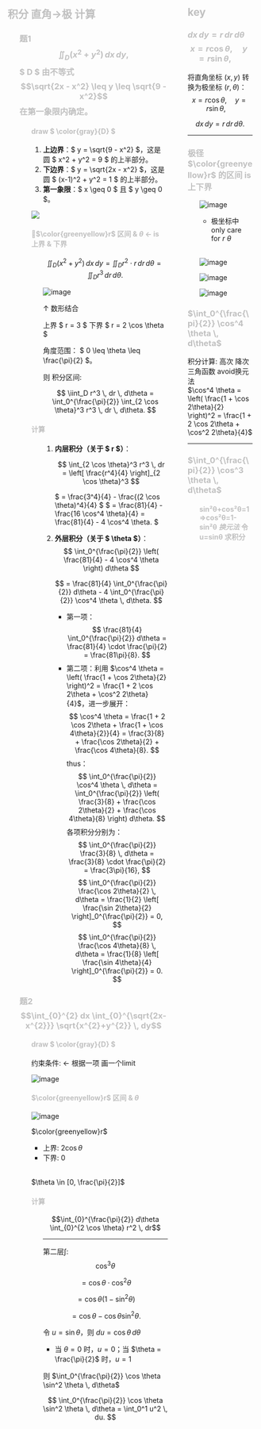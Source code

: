 <div style="float: left; width: 64%; padding: 1%;">

##  <span style="color: silver;">积分 直角→极 计算
<ul>

###  <span style="color: silver;">题1$$\iint_D (x^2 + y^2) \, dx \, dy,$$ $ D $ 由不等式$$\sqrt{2x - x^2} \leq y \leq \sqrt{9 - x^2}$$在第一象限内确定。
<ul>

####  <span style="color: silver;">draw $ \color{gray}{D} $
1. **上边界**：$ y = \sqrt{9 - x^2} $，这是圆 $ x^2 + y^2 = 9 $ 的上半部分。
2. **下边界**：$ y = \sqrt{2x - x^2} $，这是圆 $ (x-1)^2 + y^2 = 1 $ 的上半部分。
3. **第一象限**：$ x \geq 0 $ 且 $ y \geq 0 $。

![](https://bluejedis.github.io/picx-images-hosting/Math/屏幕截图-2025-04-16-120818.7w70grqaup.png)

####  <span style="color: silver;"> 🌟$\color{greenyellow}r$ 区间 & $\theta$ ← is 上界 & 下界 
<ul>

$$
\iint_D (x^2 + y^2) \, dx \, dy = \iint_D r^2 \cdot r \, dr \, d\theta = \iint_D r^3 \, dr \, d\theta.
$$

![image](https://bluejedis.github.io/picx-images-hosting/Math/image.6bh9j5f1wu.png)

↑ 数形结合

上界 $ r = 3 $
下界 $ r = 2 \cos \theta $



角度范围： $ 0 \leq \theta \leq \frac{\pi}{2} $。



则 积分区间:

$$
\iint_D r^3 \, dr \, d\theta = \int_0^{\frac{\pi}{2}} \int_{2 \cos \theta}^3 r^3 \, dr \, d\theta.
$$
</ul>

####  <span style="color: silver;">计算
<ul>

1. **内层积分（关于 $ r $）**：
   
   $$
   \int_{2 \cos \theta}^3 r^3 \, dr = \left[ \frac{r^4}{4} \right]_{2 \cos \theta}^3
   $$

   $
   = \frac{3^4}{4} - \frac{(2 \cos \theta)^4}{4} 
   $
   $
   = \frac{81}{4} - \frac{16 \cos^4 \theta}{4} = \frac{81}{4} - 4 \cos^4 \theta.
   $

1. **外层积分（关于 $ \theta $）**：
   $$
   \int_0^{\frac{\pi}{2}} \left( \frac{81}{4} - 4 \cos^4 \theta \right) d\theta
   $$

   $$
 = \frac{81}{4} \int_0^{\frac{\pi}{2}} d\theta - 4 \int_0^{\frac{\pi}{2}} \cos^4 \theta \, d\theta.
   $$
   - 第一项：
     $$
     \frac{81}{4} \int_0^{\frac{\pi}{2}} d\theta = \frac{81}{4} \cdot \frac{\pi}{2} = \frac{81\pi}{8}.
     $$
   - 第二项：利用 $\cos^4 \theta = \left( \frac{1 + \cos 2\theta}{2} \right)^2 = \frac{1 + 2 \cos 2\theta + \cos^2 2\theta}{4}$，进一步展开：
     $$
     \cos^4 \theta = \frac{1 + 2 \cos 2\theta + \frac{1 + \cos 4\theta}{2}}{4} = \frac{3}{8} + \frac{\cos 2\theta}{2} + \frac{\cos 4\theta}{8}.
     $$
     thus：
     $$
     \int_0^{\frac{\pi}{2}} \cos^4 \theta \, d\theta = \int_0^{\frac{\pi}{2}} \left( \frac{3}{8} + \frac{\cos 2\theta}{2} + \frac{\cos 4\theta}{8} \right) d\theta.
     $$
     各项积分分别为：
     $$
     \int_0^{\frac{\pi}{2}} \frac{3}{8} \, d\theta = \frac{3}{8} \cdot \frac{\pi}{2} = \frac{3\pi}{16},
     $$
     $$
     \int_0^{\frac{\pi}{2}} \frac{\cos 2\theta}{2} \, d\theta = \frac{1}{2} \left[ \frac{\sin 2\theta}{2} \right]_0^{\frac{\pi}{2}} = 0,
     $$
     $$
     \int_0^{\frac{\pi}{2}} \frac{\cos 4\theta}{8} \, d\theta = \frac{1}{8} \left[ \frac{\sin 4\theta}{4} \right]_0^{\frac{\pi}{2}} = 0.
     $$
</ul>
</ul>


###  <span style="color: silver;"> 题2 $$\int_{0}^{2} dx \int_{0}^{\sqrt{2x-x^{2}}} \sqrt{x^{2}+y^{2}} \, dy$$

<ul>

####  <span style="color: silver;">draw $ \color{gray}{D} $ 

约束条件: ← 根据一项 画一个limit

![image](https://bluejedis.github.io/picx-images-hosting/Math/image.2a5a4u8hyr(1).64e1nt3ivj.png)


####  <span style="color: silver;">$\color{greenyellow}r$ 区间 & $\theta$

![image](https://bluejedis.github.io/picx-images-hosting/Math/image.2a5a4u8hyr2.9kgdfwd9g9.png)

$\color{greenyellow}r$
- 上界: $2\cos \theta$
- 下界: $0$
<br>

$\theta \in [0, \frac{\pi}{2}]$



####  <span style="color: silver;">计算
<ul>

$$\int_{0}^{\frac{\pi}{2}} d\theta \int_{0}^{2 \cos \theta} r^2 \, dr$$

---
第二层$\int$:
$$\cos^3 \theta$$

$$ = \cos \theta \cdot \cos^2 \theta$$ 


$$
=\cos \theta (1 - \sin^2 \theta) 
$$


$$
= \cos \theta - \cos \theta \sin^2 \theta.
$$



令 $u = \sin \theta$，则 $du = \cos \theta \, d\theta$
- 当 $\theta = 0$ 时，$u = 0$；当 $\theta = \frac{\pi}{2}$ 时，$u = 1$

则 $\int_0^{\frac{\pi}{2}} \cos \theta \sin^2 \theta \, d\theta$

$$
\int_0^{\frac{\pi}{2}} \cos \theta \sin^2 \theta \, d\theta = \int_0^1 u^2 \, du.
$$

</ul>



</ul>

</div>
<div style="float: right; width: 26%; padding: 1%;">

##  <span style="color: silver;">key

###  <span style="color: silver;">$dx \, dy = r \, dr \, d\theta$ $$x = r \cos \theta, \quad y = r \sin \theta, \quad $$
将直角坐标 $(x, y)$ 转换为极坐标 $(r, \theta)$：
$$
x = r \cos \theta, \quad y = r \sin \theta, \quad 
$$


$$
dx \, dy = r \, dr \, d\theta.
$$


---


###  <span style="color: silver;">极径$\color{greenyellow}r$ 的区间 is 上下界

<ul>

![image](https://bluejedis.github.io/picx-images-hosting/Math/image.92qbr87467.png)

- 极坐标中only care for $r$ $\theta$
<br>

![image](https://bluejedis.github.io/picx-images-hosting/Math/image.6bh9j5f1wu.png)

![image](https://bluejedis.github.io/picx-images-hosting/Math/image.7zqmfu59gy.png)

![image](https://bluejedis.github.io/picx-images-hosting/Math/image.2a5a4u8hyr2.9kgdfwd9g9.png)

</ul>

###  <span style="color: silver;">$\int_0^{\frac{\pi}{2}} \cos^4 \theta \, d\theta$

积分计算:
高次 降次 三角函数 avoid换元法
<br>
$\cos^4 \theta = \left( \frac{1 + \cos 2\theta}{2} \right)^2 = \frac{1 + 2 \cos 2\theta + \cos^2 2\theta}{4}$


---
###  <span style="color: silver;">$\int_0^{\frac{\pi}{2}} \cos^3 \theta \, d\theta$

<ul>

####  <span style="color: silver;">sin²θ+cos²θ=1⇒cos²θ=1-sin²θ _换元法_ 令u=sinθ 求积分

</ul>

</div>
<div style="clear: both;"></div>
